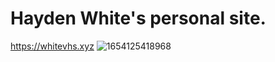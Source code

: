 # Hayden White's personal site.
https://whitevhs.xyz
![1654125418968](https://user-images.githubusercontent.com/91919356/200114019-b7b68cc7-6226-4085-9f13-a8708a8ae30b.gif)
